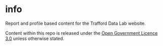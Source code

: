 # info
Report and profile based content for the Trafford Data Lab website.

Content within this repo is released under the [Open Government Licence 3.0](http://www.nationalarchives.gov.uk/doc/open-government-licence/version/3/) unless otherwise stated.
